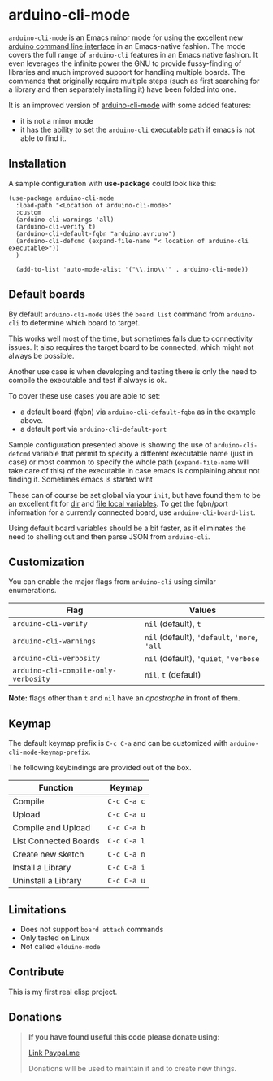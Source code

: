# arduino-cli-mode

`arduino-cli-mode` is an Emacs minor mode for using the excellent new 
[arduino command line interface](https://github.com/arduino/arduino-cli)
in an Emacs-native fashion. The mode covers the full range of
`arduino-cli` features in an Emacs native fashion. It even 
leverages the infinite power the GNU to provide fussy-finding
of libraries and much improved support for handling multiple boards.
The commands that originally require multiple steps (such as first
searching for a library and then separately installing it) have
been folded into one.

It is an improved version of [arduino-cli-mode](https://github.com/motform/arduino-cli-mode) with some added features:

- it is not a minor mode
- it has the ability to set the `arduino-cli` executable path if emacs is not able to find it.


## Installation

A sample configuration with **use-package** could look like this:

```elisp
(use-package arduino-cli-mode
  :load-path "<Location of arduino-cli-mode>"
  :custom
  (arduino-cli-warnings 'all)
  (arduino-cli-verify t)
  (arduino-cli-default-fqbn "arduino:avr:uno")
  (arduino-cli-defcmd (expand-file-name "< location of arduino-cli executable>"))
  )
  
  (add-to-list 'auto-mode-alist '("\\.ino\\'" . arduino-cli-mode))
```

## Default boards

By default `arduino-cli-mode` uses the `board list` command from
`arduino-cli` to determine which board to target.

This works well most of the time, but sometimes fails due to connectivity issues.
It also requires the target board to be connected, which might not always be
possible.

Another use case is when developing and testing there is only the need to compile the
executable and test if always is ok.

To cover these use cases you are able to set:

- a default board (fqbn) via `arduino-cli-default-fqbn` as in the example above.
- a default port via `arduino-cli-default-port`

Sample configuration presented above is showing the use of `arduino-cli-defcmd`
variable that permit to specify a different executable name (just in case) or most
common to specify the whole path (`expand-file-name` will take care of this) of the
executable in case emacs is complaining about not finding it. Sometimes emacs is started wiht  

These can of course be set global via your `init`, but have found them to be an excellent fit for [dir](https://www.gnu.org/software/emacs/manual/html_node/elisp/Directory-Local-Variables.html) and 
[file local variables](https://www.gnu.org/software/emacs/manual/html_node/elisp/File-Local-Variables.html#File-Local-Variables).
To get the fqbn/port information for a currently connected board, use 
`arduino-cli-board-list`.

Using default board variables should be a bit faster, as it eliminates the need to
shelling out and then parse JSON from `arduino-cli`.


## Customization


You can enable the major flags from `arduino-cli` using similar enumerations. 

| Flag                                 | Values                                       |
| ---                                  | ---                                          |
| `arduino-cli-verify`                 | `nil` (default), `t`                         |
| `arduino-cli-warnings`               | `nil` (default), `'default`, `'more`, `'all` |
| `arduino-cli-verbosity`              | `nil` (default), `'quiet`, `'verbose`        |
| `arduino-cli-compile-only-verbosity` | `nil`, `t` (default)                         |

**Note:** flags other than `t` and `nil` have an *apostrophe* in front of them.

## Keymap

The default keymap prefix is `C-c C-a` and can be customized with `arduino-cli-mode-keymap-prefix`.

The following keybindings are provided out of the box.

| Function                | Keymap      |
| ---                     | ---         |
| Compile                 | `C-c C-a c` |
| Upload                  | `C-c C-a u` |
| Compile and Upload      | `C-c C-a b` |
| List Connected Boards   | `C-c C-a l` |
| Create new sketch       | `C-c C-a n` |
| Install a Library       | `C-c C-a i` |
| Uninstall a Library     | `C-c C-a u` |


## Limitations

* Does not support `board attach` commands
* Only tested on Linux
* Not called `elduino-mode`


## Contribute

This is my first real elisp project.


## Donations


>
> **If you have found useful this code please donate using:**
>
> [Link Paypal.me](https://paypal.me/FCSguidait?locale.x=en_EN)
>
> Donations will be used to maintain it and to create new things.
